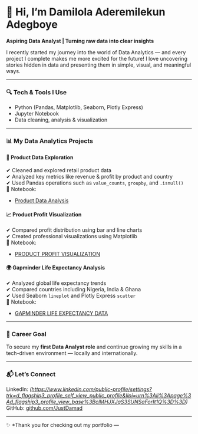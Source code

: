 # 👋 Hi, I’m Damilola Aderemilekun Adegboye  
**Aspiring Data Analyst | Turning raw data into clear insights**

I recently started my journey into the world of Data Analytics — and every project I complete makes me more excited for the future! I love uncovering stories hidden in data and presenting them in simple, visual, and meaningful ways.

---

### 🔍 Tech & Tools I Use
- Python (Pandas, Matplotlib, Seaborn, Plotly Express)
- Jupyter Notebook
- Data cleaning, analysis & visualization

---

### 📊 My Data Analytics Projects

#### 📁 Product Data Exploration  
✔ Cleaned and explored retail product data  
✔ Analyzed key metrics like revenue & profit by product and country  
✔ Used Pandas operations such as `value_counts`, `groupby`, and `.isnull()`  
📎 Notebook: 
- [Product Data Analysis](https://github.com/JustDamad/Data-Analysis-Portfolio/blob/main/Data-Analytics-Portfolio.ipynb)

#### 📈 Product Profit Visualization  
✔ Compared profit distribution using bar and line charts  
✔ Created professional visualizations using Matplotlib  
📎 Notebook: 
- [PRODUCT PROFIT VISUALIZATION](https://github.com/JustDamad/Data-Analysis-Portfolio/blob/main/PRODUCT%20PROFIT%20VISUALIZATION.ipynb) 

#### 🌍 Gapminder Life Expectancy Analysis  
✔ Analyzed global life expectancy trends  
✔ Compared countries including Nigeria, India & Ghana  
✔ Used Seaborn `lineplot` and Plotly Express `scatter`  
📎 Notebook:
- [GAPMINDER LIFE EXPECTANCY DATA](https://github.com/JustDamad/Data-Analysis-Portfolio/blob/main/GAPMINDER%20LIFE%20EXPECTANCY%20DATA.ipynb) 

---

### 🎯 Career Goal  
To secure my **first Data Analyst role** and continue growing my skills in a tech-driven environment — locally and internationally.

---

### 📬 Let’s Connect
LinkedIn: *(https://www.linkedin.com/public-profile/settings?trk=d_flagship3_profile_self_view_public_profile&lipi=urn%3Ali%3Apage%3Ad_flagship3_profile_view_base%3BclMHJXJqS3SUNSaForIt1Q%3D%3D)*  
GitHub: [github.com/JustDamad](https://github.com/JustDamad/)  

---

✨ *Thank you for checking out my portfolio —
